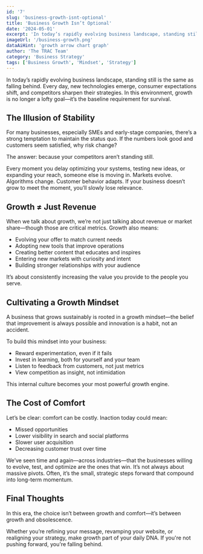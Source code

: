 ```yaml
---
id: '7'
slug: 'business-growth-isnt-optional'
title: 'Business Growth Isn’t Optional'
date: '2024-05-01'
excerpt: 'In today’s rapidly evolving business landscape, standing still is the same as falling behind.'
imageUrl: '/business-growth.png'
dataAiHint: 'growth arrow chart graph'
author: 'The TRAC Team'
category: 'Business Strategy'
tags: ['Business Growth', 'Mindset', 'Strategy']
---
```


In today’s rapidly evolving business landscape, standing still is the same as falling behind. Every day, new technologies emerge, consumer expectations shift, and competitors sharpen their strategies. In this environment, growth is no longer a lofty goal—it’s the baseline requirement for survival.

## The Illusion of Stability

For many businesses, especially SMEs and early-stage companies, there’s a strong temptation to maintain the status quo. If the numbers look good and customers seem satisfied, why risk change?

The answer: because your competitors aren’t standing still.

Every moment you delay optimizing your systems, testing new ideas, or expanding your reach, someone else is moving in. Markets evolve. Algorithms change. Customer behavior adapts. If your business doesn’t grow to meet the moment, you’ll slowly lose relevance.

## Growth ≠ Just Revenue

When we talk about growth, we’re not just talking about revenue or market share—though those are critical metrics. Growth also means:

*   Evolving your offer to match current needs
*   Adopting new tools that improve operations
*   Creating better content that educates and inspires
*   Entering new markets with curiosity and intent
*   Building stronger relationships with your audience

It’s about consistently increasing the value you provide to the people you serve.

## Cultivating a Growth Mindset

A business that grows sustainably is rooted in a growth mindset—the belief that improvement is always possible and innovation is a habit, not an accident.

To build this mindset into your business:

*   Reward experimentation, even if it fails
*   Invest in learning, both for yourself and your team
*   Listen to feedback from customers, not just metrics
*   View competition as insight, not intimidation

This internal culture becomes your most powerful growth engine.

## The Cost of Comfort

Let’s be clear: comfort can be costly. Inaction today could mean:

*   Missed opportunities
*   Lower visibility in search and social platforms
*   Slower user acquisition
*   Decreasing customer trust over time

We’ve seen time and again—across industries—that the businesses willing to evolve, test, and optimize are the ones that win. It’s not always about massive pivots. Often, it’s the small, strategic steps forward that compound into long-term momentum.

## Final Thoughts

In this era, the choice isn’t between growth and comfort—it’s between growth and obsolescence.

Whether you’re refining your message, revamping your website, or realigning your strategy, make growth part of your daily DNA. If you're not pushing forward, you're falling behind.